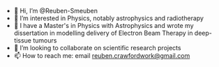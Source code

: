 - 👋 Hi, I’m @Reuben-Smeuben
- 👀 I’m interested in Physics, notably astrophysics and radiotherapy
- 🌱 I have a Master's in Physics with Astrophysics and wrote my dissertation in modelling delivery of Electron Beam Therapy in deep-tissue tumours
- 💞️ I’m looking to collaborate on scientific research projects
- 📫 How to reach me: email reuben.crawfordwork@gmail.com

<!---
Reuben-Smeuben/Reuben-Smeuben is a ✨ special ✨ repository because its `README.md` (this file) appears on your GitHub profile.
You can click the Preview link to take a look at your changes.
--->
